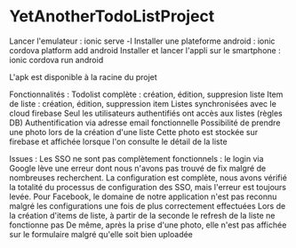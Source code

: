 # YetAnotherTodoListProject

Lancer l'emulateur : ionic serve -l
Installer une plateforme android : ionic cordova platform add android
Installer et lancer l'appli sur le smartphone : ionic cordova run android

L'apk est disponible à la racine du projet

Fonctionnalités :
Todolist complète : création, édition, suppresion liste
Item de liste : création, édition, suppression item
Listes synchronisées avec le cloud firebase
Seul les utilisateurs authentifiés ont accès aux listes (règles DB)
Authentification via adresse email fonctionnelle
Possibilité de prendre une photo lors de la création d'une liste
Cette photo est stockée sur firebase et affichée lorsque l'on consulte le détail de la liste

Issues :
Les SSO ne sont pas complètement fonctionnels : le login via Google lève une erreur dont nous n'avons pas trouvé de fix malgré de nombreuses recherchent.
La configuration  est complète, nous avons vérifié la totalité du processus de configuration des SSO, mais l'erreur est toujours levée.
Pour Facebook, le domaine de notre application n'est pas reconnu malgré les configurations une fois de plus correctement effectuées
Lors de la création d'items de liste, à partir de la seconde le refresh de la liste ne fonctionne pas
De même, après la prise d'une photo, elle n'est pas affichée sur le formulaire malgré qu'elle soit bien uploadée